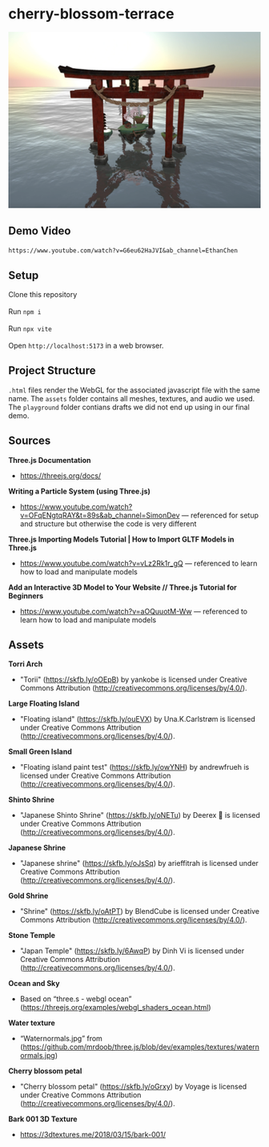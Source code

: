 # cherry-blossom-terrace

![Cherry Blosom Terrace](https://github.com/ethan-l-chen-24/cherry-blossom-terrace/blob/main/assets/final_scene.png)

## Demo Video
`https://www.youtube.com/watch?v=G6eu62HaJVI&ab_channel=EthanChen`

## Setup
Clone this repository \
\
Run `npm i` \
\
Run `npx vite` \
\
Open `http://localhost:5173` in a web browser.

## Project Structure

`.html` files render the WebGL for the associated javascript file with the same name. The `assets` folder contains all meshes, textures, and audio we used. The `playground` folder contians drafts we did not end up using in our final demo.

## Sources

**Three.js Documentation**
- https://threejs.org/docs/

**Writing a Particle System (using Three.js)**
- https://www.youtube.com/watch?v=OFqENgtqRAY&t=89s&ab_channel=SimonDev — referenced for setup and structure but otherwise the code is very different

**Three.js Importing Models Tutorial | How to Import GLTF Models in Three.js**
- https://www.youtube.com/watch?v=vLz2Rk1r_gQ — referenced to learn how to load and manipulate models

**Add an Interactive 3D Model to Your Website // Three.js Tutorial for Beginners**
- https://www.youtube.com/watch?v=aOQuuotM-Ww — referenced to learn how to load and manipulate models

## Assets

**Torri Arch**
- "Torii" (https://skfb.ly/oOEpB) by yankobe is licensed under Creative Commons Attribution (http://creativecommons.org/licenses/by/4.0/).

**Large Floating Island**
- "Floating island" (https://skfb.ly/ouEVX) by Una.K.Carlstrøm is licensed under Creative Commons Attribution (http://creativecommons.org/licenses/by/4.0/).

**Small Green Island**
- "Floating island paint test" (https://skfb.ly/owYNH) by andrewfrueh is licensed under Creative Commons Attribution (http://creativecommons.org/licenses/by/4.0/).


**Shinto Shrine**
- "Japanese Shinto Shrine" (https://skfb.ly/oNETu) by Deerex 🦖 is licensed under Creative Commons Attribution (http://creativecommons.org/licenses/by/4.0/).


**Japanese Shrine**
- "Japanese shrine" (https://skfb.ly/oJsSq) by arieffitrah is licensed under Creative Commons Attribution (http://creativecommons.org/licenses/by/4.0/).


**Gold Shrine**
- "Shrine" (https://skfb.ly/oAtPT) by BlendCube is licensed under Creative Commons Attribution (http://creativecommons.org/licenses/by/4.0/).


**Stone Temple**
- "Japan Temple" (https://skfb.ly/6AwqP) by Dinh Vi is licensed under Creative Commons Attribution (http://creativecommons.org/licenses/by/4.0/).


**Ocean and Sky**
- Based on “three.s - webgl ocean” (https://threejs.org/examples/webgl_shaders_ocean.html)


**Water texture**
- “Waternormals.jpg” from (https://github.com/mrdoob/three.js/blob/dev/examples/textures/waternormals.jpg)


**Cherry blossom petal**
- "Cherry blossom petal" (https://skfb.ly/oGrxy) by Voyage is licensed under Creative Commons Attribution (http://creativecommons.org/licenses/by/4.0/).


**Bark 001 3D Texture**
- ​​https://3dtextures.me/2018/03/15/bark-001/
